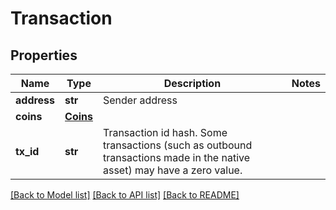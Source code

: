 # Transaction

## Properties
Name | Type | Description | Notes
------------ | ------------- | ------------- | -------------
**address** | **str** | Sender address | 
**coins** | [**Coins**](Coins.md) |  | 
**tx_id** | **str** | Transaction id hash. Some transactions (such as outbound transactions made in the native asset) may have a zero value. | 

[[Back to Model list]](../README.md#documentation-for-models) [[Back to API list]](../README.md#documentation-for-api-endpoints) [[Back to README]](../README.md)

